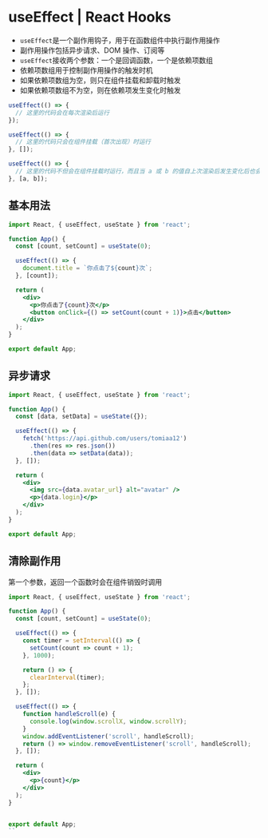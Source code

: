 # useEffect | React Hooks

- `useEffect`是一个副作用钩子，用于在函数组件中执行副作用操作
- 副作用操作包括异步请求、DOM 操作、订阅等
- `useEffect`接收两个参数：一个是回调函数，一个是依赖项数组
- 依赖项数组用于控制副作用操作的触发时机
- 如果依赖项数组为空，则只在组件挂载和卸载时触发
- 如果依赖项数组不为空，则在依赖项发生变化时触发

```js
useEffect(() => {
  // 这里的代码会在每次渲染后运行
});

useEffect(() => {
  // 这里的代码只会在组件挂载（首次出现）时运行
}, []);

useEffect(() => {
  // 这里的代码不但会在组件挂载时运行，而且当 a 或 b 的值自上次渲染后发生变化后也会运行
}, [a, b]);
```

## 基本用法

```jsx
import React, { useEffect, useState } from 'react';

function App() {
  const [count, setCount] = useState(0);

  useEffect(() => {
    document.title = `你点击了${count}次`;
  }, [count]);

  return (
    <div>
      <p>你点击了{count}次</p>
      <button onClick={() => setCount(count + 1)}>点击</button>
    </div>
  );
}

export default App;
```

## 异步请求

```jsx
import React, { useEffect, useState } from 'react';

function App() {
  const [data, setData] = useState({});

  useEffect(() => {
    fetch('https://api.github.com/users/tomiaa12')
      .then(res => res.json())
      .then(data => setData(data));
  }, []);

  return (
    <div>
      <img src={data.avatar_url} alt="avatar" />
      <p>{data.login}</p>
    </div>
  );
}

export default App;
```

## 清除副作用

第一个参数，返回一个函数时会在组件销毁时调用

```jsx
import React, { useEffect, useState } from 'react';

function App() {
  const [count, setCount] = useState(0);

  useEffect(() => {
    const timer = setInterval(() => {
      setCount(count => count + 1);
    }, 1000);

    return () => {
      clearInterval(timer);
    };
  }, []);

  useEffect(() => {
    function handleScroll(e) {
      console.log(window.scrollX, window.scrollY);
    }
    window.addEventListener('scroll', handleScroll);
    return () => window.removeEventListener('scroll', handleScroll);
  }, []);

  return (
    <div>
      <p>{count}</p>
    </div>
  );
}


export default App;
``